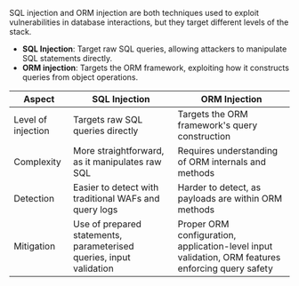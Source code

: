 SQL injection and ORM injection are both techniques used to exploit vulnerabilities in database interactions, but they target different levels of the stack.
- **SQL Injection**: Target raw SQL queries, allowing attackers to manipulate SQL statements directly.
- **ORM injection**: Targets the ORM framework, exploiting how it constructs queries from object operations.

| **Aspect**         | **SQL Injection  <br>**                                             | **ORM Injection**                                                                                 |
| ------------------ | ------------------------------------------------------------------- | ------------------------------------------------------------------------------------------------- |
| Level of injection | Targets raw SQL queries directly                                    | Targets the ORM framework's query construction                                                    |
| Complexity         | More straightforward, as it manipulates raw SQL                     | Requires understanding of ORM internals and methods                                               |
| Detection          | Easier to detect with traditional WAFs and query logs               | Harder to detect, as payloads are within ORM methods                                              |
| Mitigation         | Use of prepared statements, parameterised queries, input validation | Proper ORM configuration, application-level input validation, ORM features enforcing query safety |
